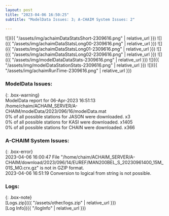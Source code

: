 ```yaml
---
layout: post
title: "2023-04-06 16:50:25"
subtitle: "ModelData Issues: 3; A-CHAIM System Issues: 2"

---
```


![]({{ "/assets/img/achaimDataStatsShort-2309616.png" | relative_url }})
![]({{ "/assets/img/achaimDataStatsLong00-2309616.png" | relative_url }})
![]({{ "/assets/img/achaimDataStatsLong01-2309616.png" | relative_url }})
![]({{ "/assets/img/achaimDataStatsLong02-2309616.png" | relative_url }})
![]({{ "/assets/img/modelDataDataStats-2309616.png" | relative_url }})
![]({{ "/assets/img/modelDataStationStats-2309616.png" | relative_url }})
![]({{ "/assets/img/achaimRunTime-2309616.png" | relative_url }})


### ModelData Issues:  
  
{: .box-warning}  
 ModelData report for 06-Apr-2023 16:51:13   
 /home/chaim/ACHAIM_SERVER/A-CHAIM/modelData/2023/096/16/modelData.mat   
 0% of all possible stations for JASON were downloaded. x3   
 0% of all possible stations for KASI were downloaded. x1405   
 0% of all possible stations for CHAIN were downloaded. x366   
  
### A-CHAIM System Issues:  
  
{: .box-error}  
2023-04-06 16:00:47 File "/home/chaim/ACHAIM_SERVER/A-CHAIM/download/2023/096/14/EUREF/MAN200BEL_S_20230961400_15M_01S_MO.crx.gz" is not in GZIP format.  
2023-04-06 16:51:19 Conversion to logical from string is not possible.  

### Logs:  
  
{: .box-note}  
[Logs.zip]({{ "/assets/other/logs.zip" | relative_url }})  
[Log Info]({{ "/logInfo" | relative_url }})  
